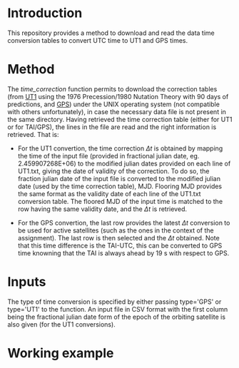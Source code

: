# Introduction
This repository provides a method to download and read the data time conversion tables to convert UTC time to UT1 and GPS times.

# Method
The _time_correction_ function permits to download the correction tables (from [UT1](https://maia.usno.navy.mil/products/daily.htm) using the 1976 Precession/1980 Nutation Theory with 90 days of predictions, and [GPS](https://maia.usno.navy.mil/products/leap-second)) under the UNIX operating system (not compatible with others unfortunately), in case the necessary data file is not present in the same directory. Having retrieved the time correction table (either for UT1 or for TAI/GPS), the lines in the file are read and the right information is retrieved. That is:

* For the UT1 convertion, the time correction $\Delta t$ is obtained by mapping the time of the input file (provided in fractional julian date, eg. 2.459907268E+06) to the modified julian dates provided on each line of UT1.txt, giving the date of validity of the correction. To do so, the fraction julian date of the input file is converted to the modified julian date (used by the time correction table), MJD. Flooring MJD provides the same format as the validity date of each line of the UT1.txt conversion table. The floored MJD of the input time is matched to the row having the same validity date, and the $\Delta t$ is retrieved.

* For the GPS convertion, the last row provides the latest $\Delta t$ conversion to be used for active satellites (such as the ones in the context of the assignment). The last row is then selected and the $\Delta t$ obtained. Note that this time difference is the TAI-UTC, this can be converted to GPS time knowning that the TAI is always ahead by 19 s with respect to GPS.

# Inputs
The type of time conversion is specified by either passing type='GPS' or type='UT1' to the function. An input file in CSV format with the first column being the fractional julian date form of the epoch of the orbiting satellite is also given (for the UT1 conversions).

# Working example
